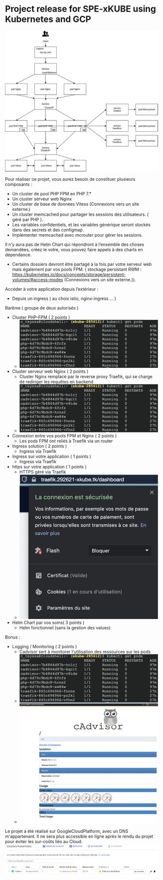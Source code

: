 # Project release for SPE-xKUBE using Kubernetes and GCP

![schema-solution](images/spe-1.png)

Pour réaliser ce projet, vous aurez besoin de constituer plusieurs composants :

- Un cluster de pool PHP FPM en PHP 7.*
- Un cluster serveur web Nginx
- Un cluster de base de données Vitess (Connexions vers un site externe.)
- Un cluster memcached pour partager les sessions des utilisateurs. ( géré par PHP ).
- Les variables confidentiels, et les variables générique seront stockés dans des secrets et des configmap.
- Implémenter memcached avec mcrouter pour gérer les sessions.

Il n’y aura pas de Helm Chart qui répondront à l’ensemble des choses demandées, créez le votre, vous pouvez faire appels à des charts en dépendance.

- Certains dossiers devront être partagé à la fois par votre serveur web mais également par vos pools FPM. ( stockage persistant RWM : https://kubernetes.io/docs/concepts/storage/persistent-volumes/#access-modes (Connexions vers un site externe.)).
 
Accéder à votre application depuis l’extérieur : 

- Depuis un ingress ( au choix istio, nginx-ingress … )
 
Barême ( groupe de deux autorisés )

- Cluster PHP-FPM ( 2 points )
    - ![pods-list](images/pods.png)
- Cluster serveur web Nginx ( 2 points )
    - Cluster Nginx remplacé par le reverse proxy Traefik, qui se charge de rediriger les requêtes en backend
    - ![pods-list](images/pods.png)
- Connexion entre vos pools FPM et Nginx ( 2 points )
    - Les pods FPM ont reliés à Traefik via un router
- Ingress solution ( 2 points )
    - Ingress via Traefik
- Ingress sur votre application ( 1 points )
    - Ingress via Traefik
- https sur votre application ( 1 points )
    - HTTPS géré via Traefik
    - ![HTTPS-proof](images/HTTPS.png)
- Helm Chart par vos soins( 3 points )
    - Helm fonctionnel (sans la gestion des values)

Bonus :

- Logging / Monitoring ( 2 points )
    - Cadvisor sert à monitorer l'utilisation des ressources sur les pods
    - ![pods-list](images/pods.png)
    - <img src="images/cadvisor.png" width="600">

Le projet a été réalisé sur GoogleCloudPlatform, avec un DNS m'appartenant. Il ne sera plus accessible en ligne après le rendu du projet pour éviter les sur-coûts liés au Cloud.
![cluster-solution](images/cluster.png)
